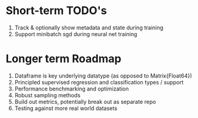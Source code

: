 Short-term TODO's
=================

1. Track & optionally show metadata and state during training 
2. Support minibatch sgd during neural net training

Longer term Roadmap
===================

1. Dataframe is key underlying datatype (as opposed to Matrix{Float64})
2. Principled supervised regression and classification types / support
3. Performance benchmarking and optimization
4. Robust sampling methods
5. Build out metrics, potentially break out as separate repo
6. Testing against more real world datasets